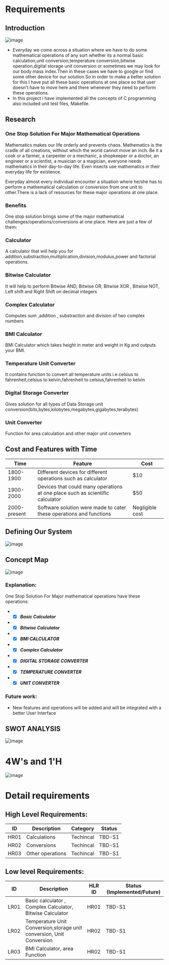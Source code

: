 # Requirements
## Introduction
![image](https://user-images.githubusercontent.com/65653522/114425480-bd874e80-9bd6-11eb-9447-66dd98a6be00.png)
 * Everyday we come across a situation where we have to do some mathematical operations of any sort whether its a normal basic calculation,unit conversion,temperature conversion,bitwise operation,digital storage unit conversion or sometimes we may look for our body mass index.Then in these cases we have to google or find some other device for our solution.So in order to make a better solution for this I have put all these basic operations at one place so that user doesn't have to move here and there whenever they need to perform these operations. 
 * In this project i have implemented all the concepts of C programming also included unit test files, Makefile.

## Research
### One Stop Solution For Major Mathematical Operations
Mathematics makes our life orderly and prevents chaos.
Mathematics is the cradle of all creations, without which the world cannot move an inch. Be it a cook or a farmer, a carpenter or a mechanic, a shopkeeper or a doctor, an engineer or a scientist, a musician or a magician, everyone needs mathematics in their day-to-day life. Even insects use mathematics in their everyday life for existence.

Everyday almost every individual encounter a situation where he/she has to perform a mathematical calculation or conversion from one unit to other.There is a lack of resources for these major operations at one place.

### Benefits
One stop solution brings some of the major mathematical challenges/operations/conversions at one place. Here are 
just a few of them:

### Calculator
A calculator that will help you for addition,substraction,multiplication,division,modulus,power and factorial operations.

### Bitwise Calculator
It will help to perform Bitwise AND, Bitwise OR, Bitwise XOR , Bitwise NOT, Left shift and Right Shift on decimal integers

### Complex Calculator
Computes sum ,addition , substraction and division of two complex numbers

### BMI Calculator
BMI Calculator which takes height in meter and weight in Kg and outputs your BMI.

### Temperature Unit Converter
It contains function to convert all temperature units i.e celsius to fahrenheit,celsius to kelvin,fahrenheit to celsius,fahrenheit to kelvin

### Digital Storage Converter
Gives solution for all types of Data Storage unit conversion(bits,bytes,kilobytes,megabytes,gigabytes,terabytes)

### Unit Converter
Function for area calculation and other major unit converters

## Cost and Features with Time
| Time | Feature | Cost |
| ----- | ----- | ----- |
| 1800-1900  |  Different devices for different operations such as calculator | $10 |
| 1900-2000 | Devices that could many operations at one place such as scientific calculator | $50 |
| 2000-present | Software solution were made to cater these operations and functions| Negligible cost |


## Defining Our System
![image](https://user-images.githubusercontent.com/65653522/114606249-ad47a000-9cb8-11eb-9a29-81adefbedea9.png)

## Concept Map
![image](https://user-images.githubusercontent.com/65653522/114608533-6ad39280-9cbb-11eb-95ed-2d801040e2df.png)


### Explanation:
One Stop Solution For Major mathematical operations have these operations:
* - [x] **_Basic Calculator_** 
* - [x] **_Bitwise Calculator_** 
* - [x] **_BMI CALCULATOR_** 
* - [x] **_Complex Calculator_** 
* - [x] **_DIGITAL STORAGE CONVERTER_** 
* - [x] **_TEMPERATURE CONVERTER_** 
* - [x] **_UNIT CONVERTER_**

### Future work:
* New features and operations will be added and will be integrated with a better User Interface

## SWOT ANALYSIS
![image](https://user-images.githubusercontent.com/65653522/114605247-83da4480-9cb7-11eb-8ef7-d835cb16d5be.png)


# 4W&#39;s and 1&#39;H

![image](https://user-images.githubusercontent.com/65653522/114605095-58575a00-9cb7-11eb-8940-1324eaa872b4.png)


# Detail requirements
## High Level Requirements: 
| ID | Description | Category | Status | 
| ----- | ----- | ------- | ---------|
| HR01 | Calculations | Techincal | TBD-S1 | 
| HR02 | Conversions | Techincal | TBD-S1 |
| HR03 | Other operations | Techincal | TBD-S1 |

##  Low level Requirements:
 
| ID | Description | HLR ID | Status (Implemented/Future) |
| ------ | --------- | ------ | ----- |
| LR01 | Basic calculator , Complex Calculator, Bitwise Calculator | HR01 | TBD-S1 |
| LR02 | Temperature Unit Conversion,storage unit conversion, Unit Conversion | HR02 | TBD-S1 |
| LR03 | BMI Calculator, area Function | HR02 | TBD-S1 |